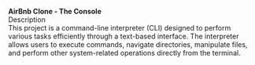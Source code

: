 **AirBnb Clone - The Console**  
Description  
This project is a command-line interpreter (CLI) designed to perform various tasks efficiently through a text-based interface. The interpreter allows users to execute commands, navigate directories, manipulate files, and perform other system-related operations directly from the terminal.
